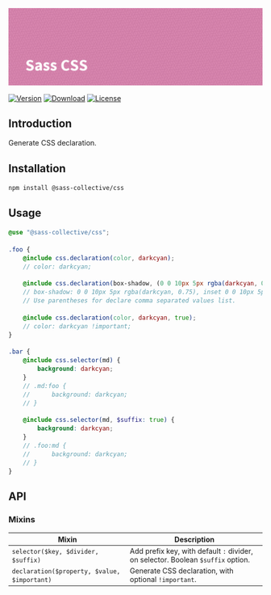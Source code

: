 ![Sass CSS](.github/banner.png)

[![Version](https://flat.badgen.net/npm/v/@sass-collective/css)](https://www.npmjs.com/package/@sass-collective/css)
[![Download](https://flat.badgen.net/npm/dt/@sass-collective/css)](https://www.npmjs.com/package/@sass-collective/css)
[![License](https://flat.badgen.net/npm/license/@sass-collective/css)](https://www.npmjs.com/package/@sass-collective/css)

## Introduction

Generate CSS declaration.

## Installation

```shell
npm install @sass-collective/css
```

## Usage

```scss
@use "@sass-collective/css";

.foo {
    @include css.declaration(color, darkcyan);
    // color: darkcyan;
    
    @include css.declaration(box-shadow, (0 0 10px 5px rgba(darkcyan, 0.75), inset 0 0 10px 5px rgba(darkcyan, 0.75)));
    // box-shadow: 0 0 10px 5px rgba(darkcyan, 0.75), inset 0 0 10px 5px rgba(darkcyan, 0.75);
    // Use parentheses for declare comma separated values list.
    
    @include css.declaration(color, darkcyan, true);
    // color: darkcyan !important;
}

.bar {
    @include css.selector(md) {
        background: darkcyan;
    }
    // .md:foo {
    //      background: darkcyan;
    // }
    
    @include css.selector(md, $suffix: true) {
        background: darkcyan;
    }
    // .foo:md { 
    //      background: darkcyan;
    // }
}
```

## API

### Mixins

| Mixin | Description |
| --- | --- |
| `selector($key, $divider, $suffix)` | Add prefix key, with default `:` divider, on selector. Boolean `$suffix` option. |
| `declaration($property, $value, $important)` | Generate CSS declaration, with optional `!important`. |
